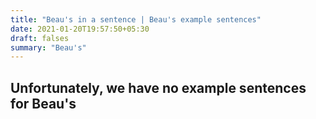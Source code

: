 ```yaml
---
title: "Beau's in a sentence | Beau's example sentences"
date: 2021-01-20T19:57:50+05:30
draft: falses
summary: "Beau's"
---
```

## Unfortunately, we have no example sentences for Beau's                 
